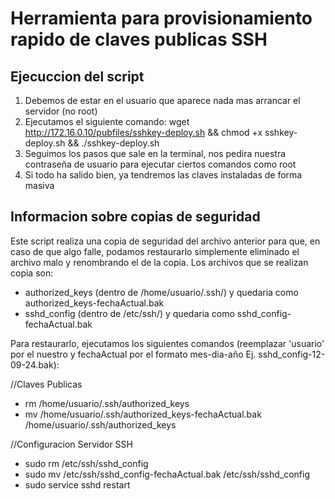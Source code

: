 # Herramienta para provisionamiento rapido de claves publicas SSH

## Ejecuccion del script

1. Debemos de estar en el usuario que aparece nada mas arrancar el servidor (no root)
2. Ejecutamos el siguiente comando: wget http://172.16.0.10/pubfiles/sshkey-deploy.sh && chmod +x sshkey-deploy.sh && ./sshkey-deploy.sh
3. Seguimos los pasos que sale en la terminal, nos pedira nuestra contraseña de usuario para ejecutar ciertos comandos como root
4. Si todo ha salido bien, ya tendremos las claves instaladas de forma masiva


## Informacion sobre copias de seguridad

Este script realiza una copia de seguridad del archivo anterior para que, en caso de que algo falle, podamos restaurarlo simplemente eliminado el archivo malo y renombrando el de la copia.
Los archivos que se realizan copia son:

- authorized_keys (dentro de /home/usuario/.ssh/) y quedaria como authorized_keys-fechaActual.bak
- sshd_config (dentro de /etc/ssh/) y quedaria como sshd_config-fechaActual.bak

Para restaurarlo, ejecutamos los siguientes comandos (reemplazar 'usuario' por el nuestro y fechaActual por el formato mes-dia-año Ej. sshd_config-12-09-24.bak):

//Claves Publicas
- rm /home/usuario/.ssh/authorized_keys
- mv /home/usuario/.ssh/authorized_keys-fechaActual.bak /home/usuario/.ssh/authorized_keys

//Configuracion Servidor SSH
- sudo rm /etc/ssh/sshd_config
- sudo mv /etc/ssh/sshd_config-fechaActual.bak /etc/ssh/sshd_config
- sudo service sshd restart
